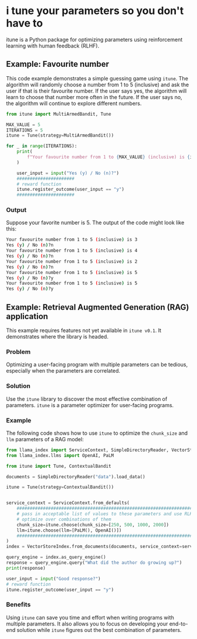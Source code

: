 # i tune your parameters so you don't have to

itune is a Python package for optimizing parameters using reinforcement learning with human feedback (RLHF).

## Example: Favourite number

This code example demonstrates a simple guessing game using `itune`. The algorithm will randomly choose a number from 1 to 5 (inclusive) and ask the user if that is their favourite number. If the user says yes, the algorithm will learn to choose that number more often in the future. If the user says no, the algorithm will continue to explore different numbers.

```Python
from itune import MultiArmedBandit, Tune

MAX_VALUE = 5
ITERATIONS = 5
itune = Tune(strategy=MultiArmedBandit())

for _ in range(ITERATIONS):
    print(
        f"Your favourite number from 1 to {MAX_VALUE} (inclusive) is {itune.choose(fav_num=list(range(1,5+1)))}"
    )

    user_input = input("Yes (y) / No (n)?")
    ######################
    # reward function
    itune.register_outcome(user_input == "y")
    ######################
```

### Output

Suppose your favorite number is 5. The output of the code might look like this:

```bash
Your favourite number from 1 to 5 (inclusive) is 3
Yes (y) / No (n)?n
Your favourite number from 1 to 5 (inclusive) is 4
Yes (y) / No (n)?n
Your favourite number from 1 to 5 (inclusive) is 2
Yes (y) / No (n)?n
Your favourite number from 1 to 5 (inclusive) is 5
Yes (y) / No (n)?y
Your favourite number from 1 to 5 (inclusive) is 5
Yes (y) / No (n)?y
```

## Example: Retrieval Augmented Generation (RAG) application

This example requires features not yet available in `itune v0.1`. It demonstrates where the library is headed.

### Problem

Optimizing a user-facing program with multiple parameters can be tedious, especially when the parameters are correlated.

### Solution

Use the `itune` library to discover the most effective combination of parameters. `itune` is a parameter optimizer for user-facing programs.

### Example

The following code shows how to use `itune` to optimize the `chunk_size` and `llm` parameters of a RAG model:

```Python
from llama_index import ServiceContext, SimpleDirectoryReader, VectorStoreIndex
from llama_index.llms import OpenAI, PaLM

from itune import Tune, ContextualBandit

documents = SimpleDirectoryReader("data").load_data()

itune = Tune(strategy=ContextualBandit())


service_context = ServiceContext.from_defaults(
    #######################################################################
    # pass in acceptable list of values to these parameters and use RLHF to
    # optimize over combinations of them
    chunk_size=itune.choose(chunk_size=[250, 500, 1000, 2000])
    llm=itune.choose(llm=[PaLM(), OpenAI()])
    #######################################################################
)
index = VectorStoreIndex.from_documents(documents, service_context=service_context)

query_engine = index.as_query_engine()
response = query_engine.query("What did the author do growing up?")
print(response)

user_input = input("Good response?")
# reward function
itune.register_outcome(user_input == "y")
```

### Benefits

Using `itune` can save you time and effort when writing programs with multiple parameters. It also allows you to focus on developing your end-to-end solution while `itune` figures out the best combination of parameters.

